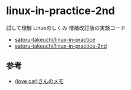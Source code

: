 # linux-in-practice-2nd
試して理解 Linuxのしくみ 増補改訂版の実験コード

- [satoru-takeuchi/linux-in-practice](https://github.com/satoru-takeuchi/linux-in-practice)
- [satoru-takeuchi/linux-in-practice-2nd](https://github.com/satoru-takeuchi/linux-in-practice-2nd)

## 参考
- [(love cat)さんのメモ](https://zenn.dev/elvis/scraps/9ddd9a012c1621)
